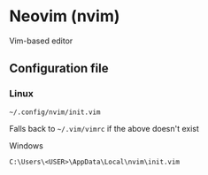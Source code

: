 # Neovim (nvim)

Vim-based editor

## Configuration file

### Linux

`~/.config/nvim/init.vim`

Falls back to `~/.vim/vimrc` if the above doesn't exist

Windows

`C:\Users\<USER>\AppData\Local\nvim\init.vim`
